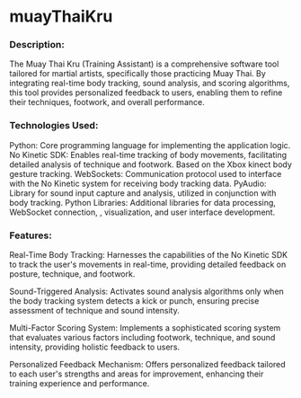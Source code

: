 # muayThaiKru

### Description:
The Muay Thai Kru (Training Assistant) is a comprehensive software tool tailored for martial artists, specifically those practicing Muay Thai. By integrating real-time body tracking, sound analysis, and scoring algorithms, this tool provides personalized feedback to users, enabling them to refine their techniques, footwork, and overall performance.

### Technologies Used:
Python: Core programming language for implementing the application logic.
No Kinetic SDK: Enables real-time tracking of body movements, facilitating detailed analysis of technique and footwork. Based on the Xbox kinect body gesture tracking.
WebSockets: Communication protocol used to interface with the No Kinetic system for receiving body tracking data.
PyAudio: Library for sound input capture and analysis, utilized in conjunction with body tracking.
Python Libraries: Additional libraries for data processing, WebSocket connection, , visualization, and user interface development.

### Features:
Real-Time Body Tracking:
  Harnesses the capabilities of the No Kinetic SDK to track the user's movements in real-time, providing detailed feedback on posture, technique, and footwork.
  
Sound-Triggered Analysis:
  Activates sound analysis algorithms only when the body tracking system detects a kick or punch, ensuring precise assessment of technique and sound intensity.

Multi-Factor Scoring System:
  Implements a sophisticated scoring system that evaluates various factors including footwork, technique, and sound intensity, providing holistic feedback to users.

Personalized Feedback Mechanism:
  Offers personalized feedback tailored to each user's strengths and areas for improvement, enhancing their training experience and performance.
